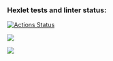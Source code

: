 ### Hexlet tests and linter status:
[![Actions Status](https://github.com/timvildanov/python-project-49/workflows/hexlet-check/badge.svg)](https://github.com/timvildanov/python-project-49/actions)

<a href="https://codeclimate.com/github/timvildanov/python-project-49/maintainability"><img src="https://api.codeclimate.com/v1/badges/bd2c82b6e070b4995a1d/maintainability" /></a>

<a href="https://codeclimate.com/github/timvildanov/python-project-49/test_coverage"><img src="https://api.codeclimate.com/v1/badges/bd2c82b6e070b4995a1d/test_coverage" /></a>
